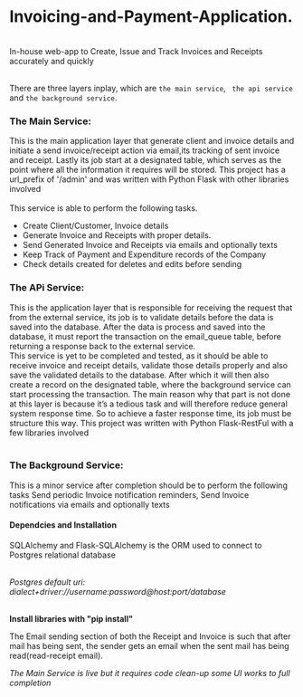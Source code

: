 # Invoicing-and-Payment-Application.
<br />
In-house web-app to Create, Issue and Track Invoices and Receipts accurately and quickly<br /><br />

There are three layers inplay, which are ` the main service `,  ` the api service`  and ` the background service `.

### The Main Service: 
This is the main application layer that generate client and invoice details and initiate a send invoice/receipt action via email,its tracking of sent invoice and receipt. Lastly its job start at a designated table, which serves as the point where all the information it requires will be stored.
This project has a url_prefix of '/admin' and was written with Python Flask with other libraries involved<br /><br />
This service is able to perform the following tasks. <br />
<ul>
	<li>Create Client/Customer, Invoice details</li>
	<li>Generate Invoice and Receipts with proper details.</li>
	<li>Send Generated Invoice and Receipts via emails and optionally texts 
	</li>
	<li>Keep Track of Payment and Expenditure records of the Company</li>
	<li>Check details created for deletes and edits before sending</li>

</ul>

### The APi Service: 
This is the application layer that is responsible for receiving the request that from the external service, its job is to validate details before the data is saved into the database. After the data is process and saved into the database, it must report the transaction on the email_queue table, before returning a response back to the external service. <br />
This service is yet to be completed and tested, as it should be able to receive invoice and receipt details, validate those details properly and also save the validated details to the database. After which it will then also create a record on the designated table, where the background service can start processing the transaction. The main reason why that part is not done at this layer is because it’s a tedious task and will therefore reduce general system response time. So to achieve a faster response time, its job must be structure this way. This project was written with Python Flask-RestFul with a few libraries involved<br /><br />




### The Background Service: 
This is a minor service after completion should be to perform the following tasks 
Send periodic Invoice notification reminders, 
Send Invoice notifications via emails and optionally texts 


#### Dependcies and Installation
SQLAlchemy and Flask-SQLAlchemy is the ORM used to connect to Postgres relational database<br /><br />

*Postgres default uri: dialect+driver://username:password@host:port/database*<br /><br />

**Install libraries with "pip install"**

The Email sending section of both the Receipt and Invoice is such that after mail has being sent, the sender gets an email when the sent mail has being read(read-receipt email).

*The Main Service is live but it requires code clean-up some UI works to full completion*






